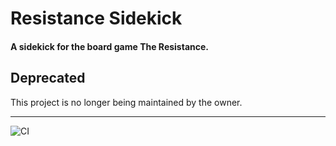 # Resistance Sidekick

#### A sidekick for the board game The Resistance.

## Deprecated

This project is no longer being maintained by the owner.

---

![CI](https://github.com/RevolutionTech/resistance-sidekick/actions/workflows/ci.yml/badge.svg)
